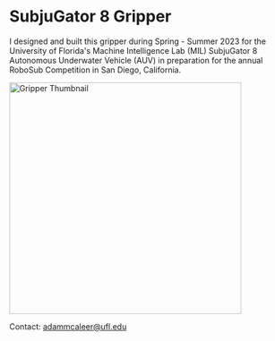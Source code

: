 # SubjuGator 8 Gripper

I designed and built this gripper during Spring - Summer 2023 for the University of Florida's Machine Intelligence Lab (MIL) SubjuGator 8 Autonomous Underwater Vehicle (AUV) in preparation for the annual RoboSub Competition in San Diego, California.

<img width="414" alt="Gripper Thumbnail" src="https://github.com/amcaleer271/MIL-Sub8-Gripper/assets/93012410/2aa97377-da88-4474-b42c-18a3ff9c274b">

Contact: adammcaleer@ufl.edu


